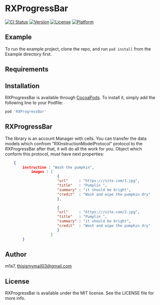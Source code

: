 # RXProgressBar

[![CI Status](http://img.shields.io/travis/m1a7/RXProgressBar.svg?style=flat)](https://travis-ci.org/m1a7/RXProgressBar)
[![Version](https://img.shields.io/cocoapods/v/RXProgressBar.svg?style=flat)](http://cocoapods.org/pods/RXProgressBar)
[![License](https://img.shields.io/cocoapods/l/RXProgressBar.svg?style=flat)](http://cocoapods.org/pods/RXProgressBar)
[![Platform](https://img.shields.io/cocoapods/p/RXProgressBar.svg?style=flat)](http://cocoapods.org/pods/RXProgressBar)

## Example

To run the example project, clone the repo, and run `pod install` from the Example directory first.

## Requirements

## Installation

RXProgressBar is available through [CocoaPods](http://cocoapods.org). To install
it, simply add the following line to your Podfile:

```ruby
pod 'RXProgressBar'
```
## RXProgressBar
The library is an account Manager with cells. You can transfer the data models which confrom  "RXInstructionModelProtocol" protocol to the RXProgressBar after that, it will do all the work for you.
Object which conform this protocol, must have next properties:

```json
    {
        instruction : "Wash the pumpkin",
            images : [
                        {
                        "url"     : "https:///site.com/1.jpg",
                        "title"   : "Pumplin ",
                        "summary" : "it should be bright",
                        "credit"  : "Wash and wipe the pumpkin dry"
                        },

                        {
                        "url"     : "https:///site.com/2.jpg",
                        "title"   : "Pumplin ",
                        "summary" : "it should be bright",
                        "credit"  : "Wash and wipe the pumpkin dry"
                        }
                     ]
        }
```


## Author

m1a7, thisismymail03@gmail.com

## License

RXProgressBar is available under the MIT license. See the LICENSE file for more info.

